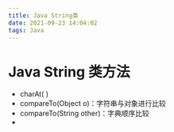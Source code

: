 ```yaml
---
title: Java String类
date: 2021-09-23 14:04:02
tags: Java
---
```

# Java String 类方法
- charAt( )
- compareTo(Object o)：字符串与对象进行比较
- compareTo(String other)：字典顺序比较
- 